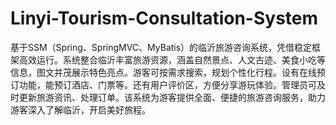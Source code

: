 # Linyi-Tourism-Consultation-System
基于SSM（Spring、SpringMVC、MyBatis）的临沂旅游咨询系统，凭借稳定框架高效运行。系统整合临沂丰富旅游资源，涵盖自然景点、人文古迹、美食小吃等信息，图文并茂展示特色亮点。游客可按需求搜索，规划个性化行程。设有在线预订功能，能预订酒店、门票等。还有用户评价区，方便分享游玩体验。管理员可及时更新旅游资讯、处理订单。该系统为游客提供全面、便捷的旅游咨询服务，助力游客深入了解临沂，开启美好旅程。 
